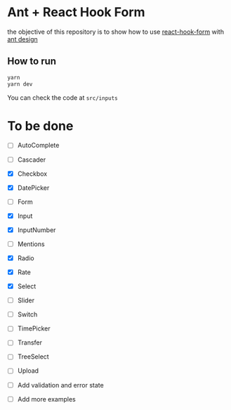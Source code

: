 # Ant + React Hook Form

the objective of this repository is to show how to use [react-hook-form](https://react-hook-form.com/) with [ant design](https://ant.design/)

## How to run

```bash
yarn
yarn dev
```

You can check the code at `src/inputs`

# To be done

- [ ] AutoComplete
- [ ] Cascader
- [x] Checkbox
- [x] DatePicker
- [ ] Form
- [x] Input
- [x] InputNumber
- [ ] Mentions
- [x] Radio
- [x] Rate
- [x] Select
- [ ] Slider
- [ ] Switch
- [ ] TimePicker
- [ ] Transfer
- [ ] TreeSelect
- [ ] Upload

- [ ] Add validation and error state
- [ ] Add more examples

